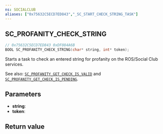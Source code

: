 ```yaml
---
ns: SOCIALCLUB
aliases: ["0x75632C5ECD7ED843","_SC_START_CHECK_STRING_TASK"]
---
```

## SC_PROFANITY_CHECK_STRING

```c
// 0x75632C5ECD7ED843 0xDF084A6B
BOOL SC_PROFANITY_CHECK_STRING(char* string, int* token);
```

Starts a task to check an entered string for profanity on the ROS/Social Club services.  

See also: [`SC_PROFANITY_GET_CHECK_IS_VALID`](#_0x1753344C770358AE) and [`SC_PROFANITY_GET_CHECK_IS_PENDING`](#_0x82E4A58BABC15AE7).

## Parameters
* **string**: 
* **token**: 

## Return value
